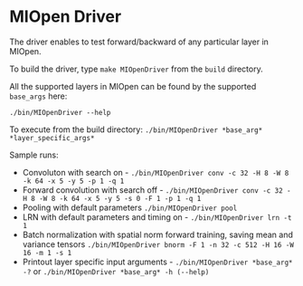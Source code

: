# MIOpen Driver

The driver enables to test forward/backward of any particular layer in MIOpen. 

To build the driver, type `make MIOpenDriver` from the `build` directory.

All the supported layers in MIOpen can be found by the supported `base_args` here:

` ./bin/MIOpenDriver --help `

To execute from the build directory: `./bin/MIOpenDriver *base_arg* *layer_specific_args*`

Sample runs:
* Convoluton with search on - 
`./bin/MIOpenDriver conv -c 32 -H 8 -W 8 -k 64 -x 5 -y 5 -p 1 -q 1` 
* Forward convolution with search off - 
`./bin/MIOpenDriver conv -c 32 -H 8 -W 8 -k 64 -x 5 -y 5 -s 0 -F 1 -p 1 -q 1`
* Pooling with default parameters
`./bin/MIOpenDriver pool`
* LRN with default parameters and timing on -
`./bin/MIOpenDriver lrn -t 1`
* Batch normalization with spatial norm forward training, saving mean and variance tensors
`./bin/MIOpenDriver bnorm -F 1 -n 32 -c 512 -H 16 -W 16 -m 1 -s 1`
* Printout layer specific input arguments -
`./bin/MIOpenDriver *base_arg* -?` or `./bin/MIOpenDriver *base_arg* -h (--help)`
